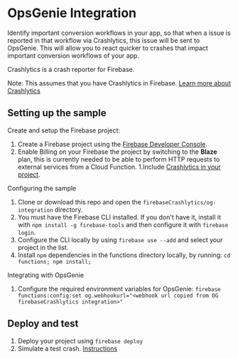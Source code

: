# OpsGenie Integration

Identify important conversion workflows in your app, so that when a issue is reported in that workflow via
Crashlytics, this issue will be sent to OpsGenie. This will allow you to react quicker to crashes that impact 
important conversion workflows of your app.

Crashlytics is a crash reporter for Firebase. 

Note: This assumes that you have Crashlytics in Firebase. [Learn more about Crashlytics](https://firebase.google.com/docs/crashlytics/)


## Setting up the sample

 Create and setup the Firebase project:
  1. Create a Firebase project using the [Firebase Developer Console](https://console.firebase.google.com).
  1. Enable Billing on your Firebase the project by switching to the **Blaze** plan, this is currently needed to be able to perform HTTP requests to external services from a Cloud Function.
  1.Include [Crashlytics in your project](https://firebase.google.com/docs/crashlytics/get-started).

 Configuring the sample
  1. Clone or download this repo and open the `firebaseCrashlytics/og-integration` directory.
  1. You must have the Firebase CLI installed. If you don't have it, install it with `npm install -g firebase-tools` and then configure it with `firebase login`.
  1. Configure the CLI locally by using `firebase use --add` and select your project in the list.
  1. Install `npm` dependencies in the functions directory locally, by running: `cd functions; npm install;`
  
 Integrating with OpsGenie
  1. Configure the required environment variables for OpsGenie: `firebase functions:config:set og.webhookurl="<webhook url copied from OG firebaseCrashlytics integration>"`

   
## Deploy and test

 1. Deploy your project using `firebase deploy`
 1. Simulate a test crash. [Instructions](https://firebase.google.com/docs/crashlytics/force-a-crash)
